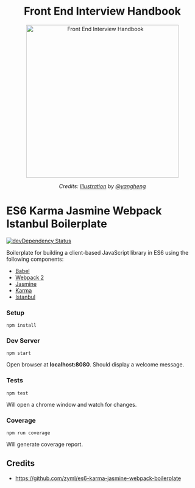 
<h1 align="center">Front End Interview Handbook</h1>

<div align="center">
  <a href="https://dribbble.com/shots/4263961-Front-End-Interview-Scroll">
    <img src="https://cdn.rawgit.com/yangshun/front-end-interview-handbook/23d89c8/assets/scroll.svg" alt="Front End Interview Handbook" width="400"/>
    </a>
  <br>
  <p>
    <em>Credits: <a href="https://dribbble.com/shots/4263961-Front-End-Interview-Scroll">Illustration</a> by <a href="https://dribbble.com/yangheng">@yangheng</a>
    </em>
  </p>
</div>

# ES6 Karma Jasmine Webpack Istanbul Boilerplate

[![devDependency Status](https://david-dm.org/dcroitoru/es6-karma-jasmine-webpack-istanbul-boilerplate/dev-status.svg)](https://david-dm.org/dcroitoru/es6-karma-jasmine-webpack-istanbul-boilerplate?type=dev)

Boilerplate for building a client-based JavaScript library in ES6 using the following components:

- [Babel](https://babeljs.io/)
- [Webpack 2](https://webpack.github.io/)
- [Jasmine](http://jasmine.github.io/)
- [Karma](http://karma-runner.github.io/)
- [Istanbul](https://github.com/deepsweet/istanbul-instrumenter-loader)

### Setup

```
npm install
```

### Dev Server

```
npm start
```

Open browser at **localhost:8080**. Should display a welcome message.

### Tests

```
npm test
```

Will open a chrome window and watch for changes.

### Coverage

```
npm run coverage
```

Will generate coverage report.

## Credits

- https://github.com/zyml/es6-karma-jasmine-webpack-boilerplate
